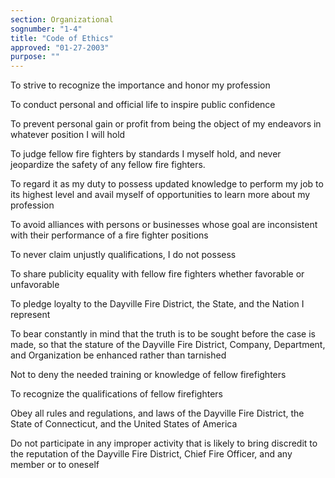```yaml
---
section: Organizational
sognumber: "1-4"
title: "Code of Ethics"
approved: "01-27-2003"
purpose: ""
---
```


To strive to recognize the importance and honor my profession

To conduct personal and official life to inspire public confidence

To prevent personal gain or profit from being the object of my endeavors in whatever position I will hold

To judge fellow fire fighters by standards I myself hold, and never jeopardize the safety of any fellow fire fighters.  

To regard it as my duty to possess updated knowledge to perform my job to its highest level and avail myself of opportunities to learn more about my profession

To avoid alliances with persons or businesses whose goal are inconsistent with their performance of a fire fighter positions

To never claim unjustly qualifications, I do not possess

To share publicity equality with fellow fire fighters whether favorable or unfavorable

To pledge loyalty to the Dayville Fire District, the State, and the Nation I represent

To bear constantly in mind that the truth is to be sought before the case is made, so that the stature of the Dayville Fire District, Company, Department, and Organization be enhanced rather than tarnished

Not to deny the needed training or knowledge of fellow firefighters

To recognize the qualifications of fellow firefighters

Obey all rules and regulations, and laws of the Dayville Fire District, the State of Connecticut, and the United States of America

Do not participate in any improper activity that is likely to bring discredit to the reputation of the Dayville Fire District, Chief Fire Officer, and any member or to oneself 
